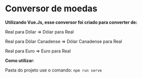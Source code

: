 # Conversor de moedas 

**Utilizando Vue.Js, esse conversor foi criado para converter de:**

  Real para Dólar =>
  Dólar para Real
  
  Real para Dólar Canadense =>
  Dólar Canadense para Real
  
  Real para Euro =>
  Euro para Real
  
**Como utilizar**:

   Pasta do projeto use o comando:
       `npm run serve`
